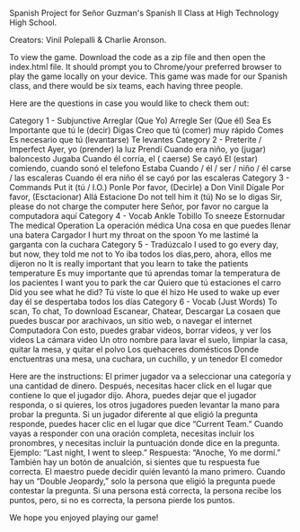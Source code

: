 Spanish Project for Señor Guzman's Spanish II Class at High Technology High School.

Creators: Vinil Polepalli & Charlie Aronson.

To view the game. Download the code as a zip file and then open the index.html file. It should prompt you to Chrome/your preferred browser to play the game locally on your device.
This game was made for our Spanish class, and there would be six teams, each having three people. 

Here are the questions in case you would like to check them out:

Category 1 - Subjunctive
Arreglar (Que Yo)
 Arregle
 Ser (Que él)
 Sea
 Es Importante que tú le (decir)
 Digas
 Creo que tú (comer) muy rápido
 Comes
 Es necesario que tú (levantarse)
 Te levantes
Category 2 - Preterite / Imperfect
 Ayer, yo (prender) la luz
 Prendí
 Cuando era niño, yo (jugar) baloncesto
 Jugaba
 Cuando él corría, el ( caerse)
 Se cayó
 El (estar) comiendo, cuando sonó el telefono
 Estaba
 Cuando / él / ser / niño / él carse / las escaleras
 Cuando él era niño él se cayó por las escaleras
Category 3 - Commands
 Put it (tú / I.O.)
 Ponle
 Por favor, (Decirle) a Don Vinil
 Dígale
 Por favor, (Esctacionar) Allá
 Estacione
 Do not tell him it (tú)
 No se lo digas
 Sir, please do not charge the computer here
 Señor, por favor no cargue la computadora aquí
 Category 4 - Vocab
 Ankle
 Tobillo
 To sneeze
 Estornudar
 The medical Operation
 La operación médica
 Una cosa en que puedes llenar una batera
 Cargador
 I hurt my throat on the spoon
 Yo me lastimé la garganta con la cuchara
 Category 5 - Tradúzcalo
 I used to go every day, but now, they told me not to
 Yo iba todos los días,pero, ahora, ellos me dijeron no
 It is really important that you learn to take the patients temperature
 Es muy importante que  tú aprendas tomar la temperatura de los pacientes
 I want you to park the car
 Quiero que tú estaciones el carro
 Did you see what he did?
 Tú viste lo que él hizo
 He used to wake up ever day
 él se despertaba todos los días
 Category 6 - Vocab (Just Words)
 To scan, To chat, To download
 Escanear, Chatear, Descargar
 La cosaen que puedes buscar por arachivaos,  un sitio web, o navegar el internet
  Computadora
 Con esto, puedes grabar videos, borrar videos, y ver los videos
   La cámara video
 Un otro nombre  para lavar el suelo, limpiar la casa, quitar la mesa, y quitar el polvo
 Los quehaceres domésticos
  Donde enctuentras una mesa,  una cuchara, un cuchillo,  y un tenedor
  El comedor

  Here are the instructions: El primer jugador va a seleccionar una categoría y una cantidad de dinero. Después, necesitas hacer click en el lugar que contiene lo que el jugador dijo. Ahora, puedes dejar que el jugador responda, o si quieres, los otros jugadores pueden levantar la mano para probar la pregunta. Si un jugador diferente al que eligió la pregunta responde, puedes hacer clic en el lugar que dice “Current Team.” Cuando vayas a responder con una oración completa, necesitas incluir los pronombres, y necesitas incluir la puntuación donde dice en la pregunta. Ejemplo: “Last night, I went to sleep.” Respuesta: “Anoche, Yo me dormí.” También hay un botón de anualción, si sientes que tu respuesta fue correcta. El maestro puede decidir quién levantó la mano primero. Cuando hay un “Double Jeopardy,” solo la persona que eligió la pregunta puede contestar la pregunta. Si una persona está correcta, la persona recibe los puntos, pero, si no es correcta, la persona pierde los puntos.



  We hope you enjoyed playing our game!



